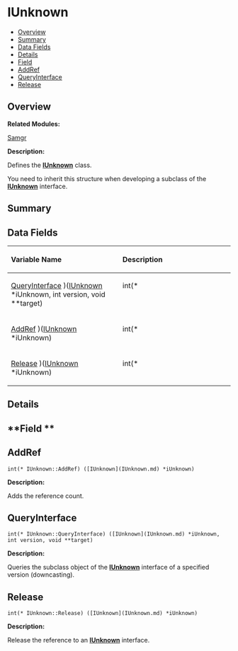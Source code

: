 # IUnknown<a name="ZH-CN_TOPIC_0000001055078143"></a>

-   [Overview](#section1286749898165632)
-   [Summary](#section172348923165632)
-   [Data Fields](#pub-attribs)
-   [Details](#section1203810746165632)
-   [Field](#section217204763165632)
-   [AddRef](#a4d778cd58b81b5f35f7704cbfc5fb3ef)
-   [QueryInterface](#ab1eebb31d61b815123d65764134de2bc)
-   [Release](#a5b8e564aec30767170a2c27380277715)

## **Overview**<a name="section1286749898165632"></a>

**Related Modules:**

[Samgr](Samgr.md)

**Description:**

Defines the  **[IUnknown](IUnknown.md)**  class. 

You need to inherit this structure when developing a subclass of the  **[IUnknown](IUnknown.md)**  interface. 

## **Summary**<a name="section172348923165632"></a>

## Data Fields<a name="pub-attribs"></a>

<a name="table1917721599165632"></a>
<table><thead align="left"><tr id="row2033528515165632"><th class="cellrowborder" valign="top" width="50%" id="mcps1.1.3.1.1"><p id="p1715055661165632"><a name="p1715055661165632"></a><a name="p1715055661165632"></a>Variable Name</p>
</th>
<th class="cellrowborder" valign="top" width="50%" id="mcps1.1.3.1.2"><p id="p123933938165632"><a name="p123933938165632"></a><a name="p123933938165632"></a>Description</p>
</th>
</tr>
</thead>
<tbody><tr id="row1728692973165632"><td class="cellrowborder" valign="top" width="50%" headers="mcps1.1.3.1.1 "><p id="p1345152679165632"><a name="p1345152679165632"></a><a name="p1345152679165632"></a><a href="IUnknown.md#ab1eebb31d61b815123d65764134de2bc">QueryInterface</a> )(<a href="IUnknown.md">IUnknown</a> *iUnknown, int version, void **target)</p>
</td>
<td class="cellrowborder" valign="top" width="50%" headers="mcps1.1.3.1.2 "><p id="p1031589752165632"><a name="p1031589752165632"></a><a name="p1031589752165632"></a>int(* </p>
</td>
</tr>
<tr id="row569297177165632"><td class="cellrowborder" valign="top" width="50%" headers="mcps1.1.3.1.1 "><p id="p1302547539165632"><a name="p1302547539165632"></a><a name="p1302547539165632"></a><a href="IUnknown.md#a4d778cd58b81b5f35f7704cbfc5fb3ef">AddRef</a> )(<a href="IUnknown.md">IUnknown</a> *iUnknown)</p>
</td>
<td class="cellrowborder" valign="top" width="50%" headers="mcps1.1.3.1.2 "><p id="p77997086165632"><a name="p77997086165632"></a><a name="p77997086165632"></a>int(* </p>
</td>
</tr>
<tr id="row515355802165632"><td class="cellrowborder" valign="top" width="50%" headers="mcps1.1.3.1.1 "><p id="p1276180020165632"><a name="p1276180020165632"></a><a name="p1276180020165632"></a><a href="IUnknown.md#a5b8e564aec30767170a2c27380277715">Release</a> )(<a href="IUnknown.md">IUnknown</a> *iUnknown)</p>
</td>
<td class="cellrowborder" valign="top" width="50%" headers="mcps1.1.3.1.2 "><p id="p1088191109165632"><a name="p1088191109165632"></a><a name="p1088191109165632"></a>int(* </p>
</td>
</tr>
</tbody>
</table>

## **Details**<a name="section1203810746165632"></a>

## **Field **<a name="section217204763165632"></a>

## AddRef<a name="a4d778cd58b81b5f35f7704cbfc5fb3ef"></a>

```
int(* IUnknown::AddRef) ([IUnknown](IUnknown.md) *iUnknown)
```

 **Description:**

Adds the reference count. 

## QueryInterface<a name="ab1eebb31d61b815123d65764134de2bc"></a>

```
int(* IUnknown::QueryInterface) ([IUnknown](IUnknown.md) *iUnknown, int version, void **target)
```

 **Description:**

Queries the subclass object of the  **[IUnknown](IUnknown.md)**  interface of a specified version \(downcasting\). 

## Release<a name="a5b8e564aec30767170a2c27380277715"></a>

```
int(* IUnknown::Release) ([IUnknown](IUnknown.md) *iUnknown)
```

 **Description:**

Release the reference to an  **[IUnknown](IUnknown.md)**  interface. 

